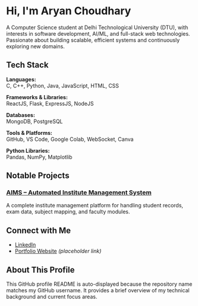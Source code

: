 # Hi, I'm Aryan Choudhary

A Computer Science student at Delhi Technological University (DTU), with interests in software development, AI/ML, and full-stack web technologies. Passionate about building scalable, efficient systems and continuously exploring new domains.

## Tech Stack

**Languages:**  
C, C++, Python, Java, JavaScript, HTML, CSS

**Frameworks & Libraries:**  
ReactJS, Flask, ExpressJS, NodeJS

**Databases:**  
MongoDB, PostgreSQL

**Tools & Platforms:**  
GitHub, VS Code, Google Colab, WebSocket, Canva

**Python Libraries:**  
Pandas, NumPy, Matplotlib

## Notable Projects

### [AIMS – Automated Institute Management System](https://github.com/Aryanxx4/AIMS-)
A complete institute management platform for handling student records, exam data, subject mapping, and faculty modules.

## Connect with Me

- [LinkedIn](https://www.linkedin.com/in/aryan-choudhary-979b8718a/)
- [Portfolio Website](https://your-portfolio-link.com) *(placeholder link)*

## About This Profile

This GitHub profile README is auto-displayed because the repository name matches my GitHub username. It provides a brief overview of my technical background and current focus areas.
